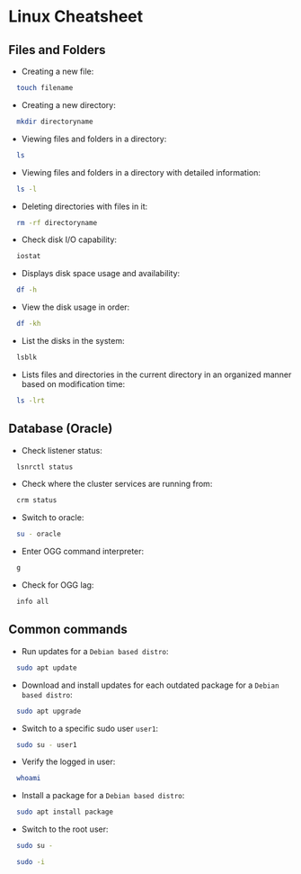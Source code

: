 # Linux Cheatsheet

## Files and Folders

- Creating a new file:

```sh
  touch filename
```

- Creating a new directory:

```sh
  mkdir directoryname
```

- Viewing files and folders in a directory:

```sh
  ls
```

- Viewing files and folders in a directory with detailed information:

```sh
  ls -l
```

- Deleting directories with files in it:

```sh
  rm -rf directoryname
```

- Check disk I/O capability:

```sh
  iostat
```

- Displays disk space usage and availability:

```sh
  df -h
```

- View the disk usage in order:

```sh
  df -kh
```

- List the disks in the system:

```sh
  lsblk
```

- Lists files and directories in the current directory in an organized manner based on modification time:
  
```sh
  ls -lrt
```

## Database (Oracle)

- Check listener status:

```sh
  lsnrctl status
```

- Check where the cluster services are running from:
  
```sh
  crm status
```

- Switch to oracle:

```sh
  su - oracle
```

- Enter OGG command interpreter:

```sh
  g
```

- Check for OGG lag:

```sh
  info all
```

## Common commands

- Run updates for a `Debian based distro`:

```sh
  sudo apt update
```

- Download and install updates for each outdated package for a `Debian based distro`:

```sh
  sudo apt upgrade
```

- Switch to a specific sudo user `user1`:

```sh
  sudo su - user1
```

- Verify the logged in user:

```sh
  whoami
```

- Install a package for a `Debian based distro`:

```sh
  sudo apt install package
```

- Switch to the root user:
  
```sh
  sudo su -
```

```sh
  sudo -i
```
